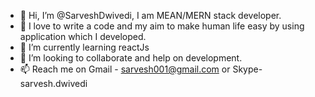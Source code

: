 - 👋 Hi, I’m @SarveshDwivedi, I am MEAN/MERN stack developer.
- 👀 I love to write a code and my aim to make human life easy by using application which I developed.
- 🌱 I’m currently learning reactJs
- 💞️ I’m looking to collaborate and help on development.
- 📫 Reach me on Gmail - sarvesh001@gmail.com or Skype- sarvesh.dwivedi

<!---
SarveshDwivedi/SarveshDwivedi is a ✨ special ✨ repository because its `README.md` (this file) appears on your GitHub profile.
You can click the Preview link to take a look at your changes.
--->

